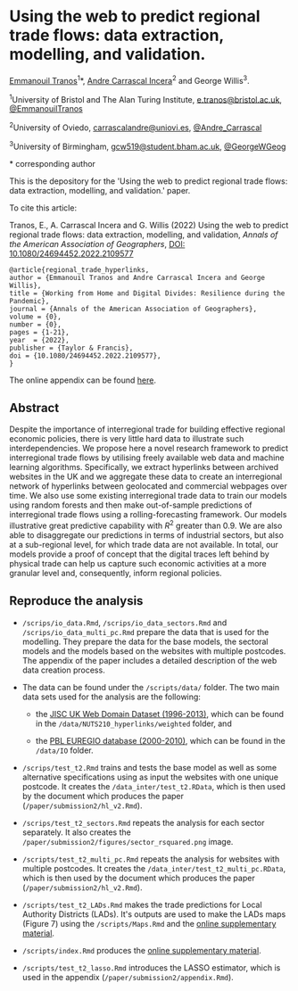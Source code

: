 # Using the web to predict regional trade flows: data extraction, modelling, and validation.

[Emmanouil Tranos](https://etranos.info/)<sup>1</sup>\*, [Andre Carrascal Incera](https://sites.google.com/view/andrecarrascalincera/home)<sup>2</sup>
and George Willis<sup>3</sup>.

<sup>1</sup>University of Bristol and The Alan Turing Institute, [e.tranos@bristol.ac.uk](mailto:e.tranos@bristol.ac.uk), [@EmmanouilTranos](https://twitter.com/emmanouiltranos)

<sup>2</sup>University of Oviedo, [carrascalandre@uniovi.es](mailto:carrascalandre@uniovi.es), [@Andre_Carrascal](https://twitter.com/Andre_Carrascal)

<sup>3</sup>University of Birmingham, [gcw519@student.bham.ac.uk](mailto:gcw519@student.bham.ac.uk), [@GeorgeWGeog](https://twitter.com/GeorgeWGeog)

\* corresponding author

This is the depository for the 'Using the web to predict regional trade flows: data extraction, modelling, and validation.' paper.

To cite this article:

Tranos, E., A. Carrascal Incera and G. Willis (2022) Using the web to predict regional trade flows: data extraction, modelling, and validation, *Annals of the American Association of Geographers*, [DOI: 10.1080/24694452.2022.2109577](https://www.tandfonline.com/doi/full/10.1080/24694452.2022.2109577)

```
@article{regional_trade_hyperlinks,
author = {Emmanouil Tranos and Andre Carrascal Incera and George Willis},
title = {Working from Home and Digital Divides: Resilience during the Pandemic},
journal = {Annals of the American Association of Geographers},
volume = {0},
number = {0},
pages = {1-21},
year  = {2022},
publisher = {Taylor & Francis},
doi = {10.1080/24694452.2022.2109577},
}
```
The online appendix can be found [here](https://etranos.info/regional_trade_hyperlinks/).

## Abstract

Despite the importance of interregional trade for building effective regional economic policies, there is very little hard data to illustrate such interdependencies. We propose here a novel research framework to predict interregional trade flows by utilising freely available web data and machine learning algorithms. Specifically, we extract hyperlinks between archived websites in the UK and we aggregate these data to create an interregional network of hyperlinks between geolocated and commercial webpages over time. We also use some existing interregional trade data to train our models using random forests and then make out-of-sample predictions of interregional trade flows using a rolling-forecasting framework. Our models illustrative great predictive capability with $R^2$ greater than 0.9. We are also able to disaggregate our predictions in terms of industrial sectors, but also at a sub-regional level, for which trade data are not available. In total, our models provide a proof of concept that the digital traces left behind by physical trade can help us capture such economic activities at a more granular level and, consequently, inform regional policies.


## Reproduce the analysis

- `/scrips/io_data.Rmd`, `/scrips/io_data_sectors.Rmd` and
`/scrips/io_data_multi_pc.Rmd` prepare the data that is used for the
modelling. They prepare the data for the base models, the sectoral models 
and the models based on the websites with multiple postcodes. 
The appendix of the paper includes a detailed description of the web data creation
process.

- The data can be found under the `/scripts/data/` folder. The two main data sets 
used for the analysis are the following:

    - the [JISC UK Web Domain Dataset (1996-2013)](https://data.webarchive.org.uk/opendata/ukwa.ds.2/), which can be found in the `/data/NUTS210_hyperlinks/weighted` folder, and 

    - the [PBL EUREGIO database (2000-2010)](https://data.europa.eu/data/datasets/pbl-euregio-database-2000-2010?locale=en), which can be found in the `/data/IO` folder.

- `/scrips/test_t2.Rmd` trains and tests the base model as well as some alternative
specifications using as input the websites with one unique postcode. 
It creates the `/data_inter/test_t2.RData`, which is then used by the 
document which produces the paper (`/paper/submission2/hl_v2.Rmd`).

- `/scrips/test_t2_sectors.Rmd` repeats the analysis for each sector
separately. It also creates the `/paper/submission2/figures/sector_rsquared.png` image.

- `/scripts/test_t2_multi_pc.Rmd` repeats the analysis for websites with
multiple postcodes. It creates the `/data_inter/test_t2_multi_pc.RData`, 
which is then used by the document which produces the paper 
(`/paper/submission2/hl_v2.Rmd`).

- `/scripts/test_t2_LADs.Rmd` makes the trade predictions for Local Authority Districts (LADs). It's outputs are used to make the LADs maps (Figure 7) using the `/scripts/Maps.Rmd` and the [online supplementary material](https://etranos.info/regional_trade_hyperlinks/).  

- `/scripts/index.Rmd` produces the [online supplementary material](https://etranos.info/regional_trade_hyperlinks/). 

- `/scripts/test_t2_lasso.Rmd` introduces the LASSO estimator, which is used in the appendix (`/paper/submission2/appendix.Rmd`).
